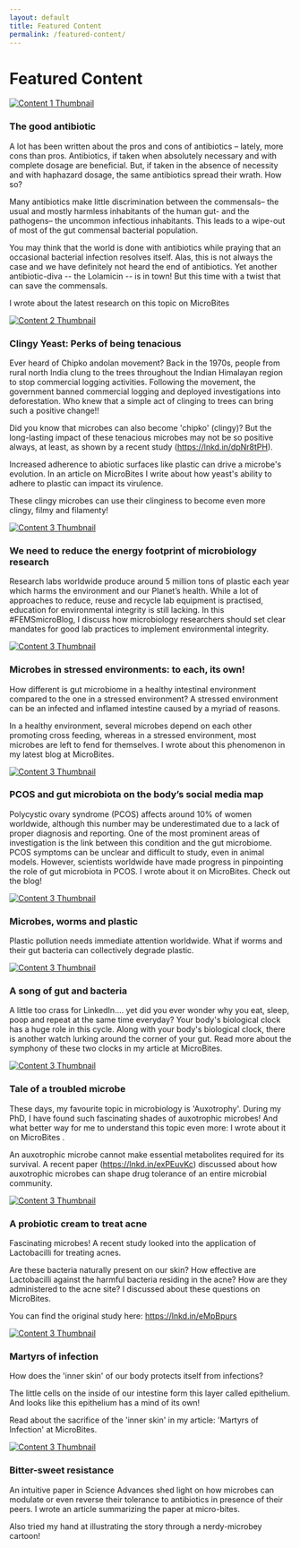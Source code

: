 ```yaml
---
layout: default
title: Featured Content
permalink: /featured-content/
---
```

<div id="featured-content" class="tab active">
    <h1>Featured Content</h1>
    <div class="featured-container">
    <div class="content-card">
      <a href="https://micro-bites.org/2024/07/08/the-good-antibiotic/">
	      <img src="https://microbitesorg.wordpress.com/wp-content/uploads/2024/07/lolamicin_antibiotic_bacteria.png" alt="Content 1 Thumbnail"></a>
      		<div class="content-text">
		        <h3>The good antibiotic</h3>
			        <p>A lot has been written about the pros and cons of antibiotics – lately, more cons than pros. Antibiotics, if taken when absolutely necessary and with complete dosage are beneficial. But, if taken in the absence of necessity and with haphazard dosage, the same antibiotics spread their wrath. How so?

Many antibiotics make little discrimination between the commensals– the usual and mostly harmless inhabitants of the human gut- and the pathogens– the uncommon infectious inhabitants. This leads to a wipe-out of most of the gut commensal bacterial population. 

You may think that the world is done with antibiotics while praying that an occasional bacterial infection resolves itself. Alas, this is not always the case and we have definitely not heard the end of antibiotics. Yet another antibiotic-diva -- the Lolamicin -- is in town! But this time with a twist that can save the commensals.

I wrote about the latest research on this topic on MicroBites</p>
	</div>
    </div>
    <div class="content-card">
    <a href="https://micro-bites.org/2024/02/16/clingy-yeast-perks-of-being-tenacious/">
	    <img src="https://microbitesorg.wordpress.com/wp-content/uploads/2024/02/yeast3.png" alt="Content 2 Thumbnail"></a>
      <div class="content-text">
        <h3>Clingy Yeast: Perks of being tenacious</h3>
        <p>Ever heard of Chipko andolan movement? Back in the 1970s, people from rural north India clung to the trees throughout the Indian Himalayan region to stop commercial logging activities. Following the movement, the government banned commercial logging and deployed investigations into deforestation. Who knew that a simple act of clinging to trees can bring such a positive change!! 

Did you know that microbes can also become 'chipko' (clingy)? But the long-lasting impact of these tenacious microbes may not be so positive always, at least, as shown by a recent study (https://lnkd.in/dpNr8tPH).

Increased adherence to abiotic surfaces like plastic can drive a microbe's evolution. In an article on MicroBites I write about how yeast's ability to adhere to plastic can impact its virulence. 

These clingy microbes can use their clinginess to become even more clingy, filmy and filamenty!
	</p>
      	</div>
      </div>
    <div class="content-card">
    <a href="https://fems-microbiology.org/femsmicroblog-reduce-energy-footprint-of-microbiology-research/">
	    <img src="https://fems-microbiology.org/wp-content/uploads/2021/07/Microbe_Science-1024x672.png" alt="Content 3 Thumbnail"></a>
      <div class="content-text">
        <h3>We need to reduce the energy footprint of microbiology research</h3>
	<p>Research labs worldwide produce around 5 million tons of plastic each year which harms the environment and our Planet’s health. While a lot of approaches to reduce, reuse and recycle lab equipment is practised, education for environmental integrity is still lacking. In this #FEMSmicroBlog, I discuss how microbiology researchers should set clear mandates for good lab practices to implement environmental integrity. </p>
    </div>
    </div>
    <div class="content-card">
    <a href="https://micro-bites.org/2023/06/07/microbes-in-stressed-environments-to-each-its-own/">
	    <img src="https://microbitesorg.wordpress.com/wp-content/uploads/2023/05/toeachitsown_pic.png" alt="Content 3 Thumbnail"></a>
      <div class="content-text">
        <h3>Microbes in stressed environments: to each, its own!</h3>
	<p>How different is gut microbiome in a healthy intestinal environment compared to the one in a stressed environment? A stressed environment can be an infected and inflamed intestine caused by a myriad of reasons.

In a healthy environment, several microbes depend on each other promoting cross feeding, whereas in a stressed environment, most microbes are left to fend for themselves. I wrote about this phenomenon in my latest blog at MicroBites.
	</p>
      	</div>
      </div>
    <div class="content-card">
    <a href="https://micro-bites.org/2023/02/13/pcos-and-gut-microbiota-on-the-bodys-social-media-map/">
	    <img src="https://microbitesorg.wordpress.com/wp-content/uploads/2023/02/pcos_gutmicrobe.png" alt="Content 3 Thumbnail"></a>
      <div class="content-text">
        <h3>PCOS and gut microbiota on the body’s social media map</h3>
	<p>Polycystic ovary syndrome (PCOS) affects around 10% of women worldwide, although this number may be underestimated due to a lack of proper diagnosis and reporting. One of the most prominent areas of investigation is the link between this condition and the gut microbiome. PCOS symptoms can be unclear and difficult to study, even in animal models. However, scientists worldwide have made progress in pinpointing the role of gut microbiota in PCOS.
	I wrote about it on MicroBites. Check out the blog!</p>
    </div>
      </div>
    <div class="content-card">
    <a href="https://micro-bites.org/2022/08/08/microbes-worms-and-plastic/">
	    <img src="https://microbitesorg.wordpress.com/wp-content/uploads/2022/08/featuredimage-1.png" alt="Content 3 Thumbnail"></a>
      <div class="content-text">
        <h3>Microbes, worms and plastic</h3>
	<p>Plastic pollution needs immediate attention worldwide. What if worms and their gut bacteria can collectively degrade plastic.</p>
      </div>
    </div>
    <div class="content-card">
    <a href="https://micro-bites.org/2022/07/18/a-song-of-gut-and-bacteria/">
	    <img src="https://microbitesorg.wordpress.com/wp-content/uploads/2022/07/150551-pre.jpg" alt="Content 3 Thumbnail"></a>
      <div class="content-text">
        <h3>A song of gut and bacteria</h3>
	<p>A little too crass for LinkedIn.... yet did you ever wonder why you eat, sleep, poop and repeat at the same time everyday? Your body's biological clock has a huge role in this cycle.
Along with your body's biological clock, there is another watch lurking around the corner of your gut. Read more about the symphony of these two clocks in my article at MicroBites.</p>
      </div>
    </div>
    <div class="content-card">
    <a href="https://micro-bites.org/2022/04/25/tale-of-a-troubled-microbe/">
	    <img src="https://microbitesorg.wordpress.com/wp-content/uploads/2022/04/featuredimage.png" alt="Content 3 Thumbnail"></a>
      <div class="content-text">
        <h3>Tale of a troubled microbe</h3>
	<p>These days, my favourite topic in microbiology is 'Auxotrophy'. During my PhD, I have found such fascinating shades of auxotrophic microbes! And what better way for me to understand this topic even more: I wrote about it on MicroBites . 

An auxotrophic microbe cannot make essential metabolites required for its survival. A recent paper (https://lnkd.in/exPEuvKc) discussed about how auxotrophic microbes can shape drug tolerance of an entire microbial community.</p>
      </div>
    </div>
    <div class="content-card">
    <a href="https://micro-bites.org/2022/03/16/a-probiotic-cream-to-treat-acne/">
	    <img src="https://microbitesorg.wordpress.com/wp-content/uploads/2022/03/acne_drawing.png" alt="Content 3 Thumbnail"></a>
      <div class="content-text">
        <h3>A probiotic cream to treat acne</h3>
	<p>Fascinating microbes! A recent study looked into the application of Lactobacilli for treating acnes. 

Are these bacteria naturally present on our skin? How effective are Lactobacilli against the harmful bacteria residing in the acne? How are they administered to the acne site? I discussed about these questions on MicroBites.

You can find the original study here: https://lnkd.in/eMpBpurs
</p>
      </div>
    </div>
    <div class="content-card">
    <a href="https://micro-bites.org/2022/02/18/martyrs-of-infection/">
	    <img src="https://microbitesorg.wordpress.com/wp-content/uploads/2022/02/thumbnail_martyrsofinfectionillustration1-1.png" alt="Content 3 Thumbnail"></a>
      <div class="content-text">
        <h3>Martyrs of infection</h3>
	<p>How does the 'inner skin' of our body protects itself from infections? 

The little cells on the inside of our intestine form this layer called epithelium. And looks like this epithelium has a mind of its own! 

Read about the sacrifice of the 'inner skin' in my article: 'Martyrs of Infection' at MicroBites.</p>
      </div>
    </div>
    <div class="content-card">
    <a href="https://micro-bites.org/2022/01/26/bitter-sweet-resistance/">
	    <img src="https://microbitesorg.wordpress.com/wp-content/uploads/2022/01/thumbnail_bittersweetresistanceillustration.png" alt="Content 3 Thumbnail"></a>
      <div class="content-text">
        <h3>Bitter-sweet resistance</h3>
	<p>An intuitive paper in Science Advances shed light on how microbes can modulate or even reverse their tolerance to antibiotics in presence of their peers. I wrote an article summarizing the paper at micro-bites.

Also tried my hand at illustrating the story through a nerdy-microbey cartoon!</p>
      </div>
      </div>
      </div>
      </div>
